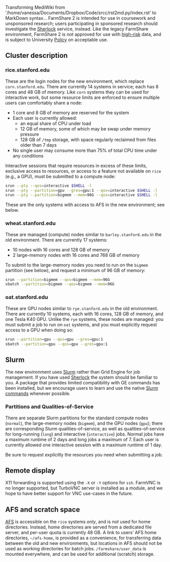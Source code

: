 Transforming MediWiki from '/home/vanessa/Documents/Dropbox/Code/srcc/rst2md.py/index.rst' to MarkDown syntax...
FarmShare 2 is intended for use in coursework and unsponsored research; users participating in sponsored research should investigate the [Sherlock](https://sherlock.stanford.edu/mediawiki/index.php/Main_Page) service, instead. Like the legacy FarmShare environment, FarmShare 2 is *not* approved for use with [high-risk](https://dataclass.stanford.edu) data, and is subject to University [Policy](policies.md) on acceptable use.

## Cluster description
### rice.stanford.edu
These are the login nodes for the new environment, which replace `corn.stanford.edu`. There are currently 14 systems in service; each has 8 cores and 48 GB of memory. Like `corn` systems they can be used for interactive work, but some resource limits are enforced to ensure multiple users can comfortably share a node:

* 1 core and 8 GB of memory are reserved for the system
* Each user is currently allowed:
  - an equal share of CPU under load
  - 12 GB of memory, some of which may be swap under memory pressure
  - 128 GB of `/tmp` storage, with space regularly reclaimed from files older than 7 days
* No single user may consume more than 75% of total CPU time under any conditions

Interactive sessions that require resources in excess of these limits, exclusive access to resources, or access to a feature not available on `rice` (e.g., a GPU), must be submitted to a compute node:

```sh
srun --pty --qos=interactive $SHELL -l
srun --pty --partition=gpu --gres=gpu:1 --qos=interactive $SHELL -l
srun --pty --partition=bigmem --mem=96G --qos=interactive $SHELL -l
```

These are the only systems with access to AFS in the new environment; see below.

### wheat.stanford.edu
These are managed (compute) nodes similar to `barley.stanford.edu` in the old environment. There are currently 17 systems:

* 10 nodes with 16 cores and 128 GB of memory
* 2 large-memory nodes with 16 cores and 768 GB of memory

To submit to the large-memory nodes you need to run on the `bigmem` partition (see below), and request a minimum of 96 GB of memory:

```sh
srun --partition=bigmem --qos=bigmem --mem=96G
sbatch --partition=bigmem --qos=bigmem --mem=96G
```

### oat.stanford.edu
These are GPU nodes similar to `rye.stanford.edu` in the old environment. There are currently 10 systems, each with 16 cores, 128 GB of memory, and one Tesla K40 GPU. Unlike the `rye` systems, these nodes are managed: you must submit a job to run on `oat` systems, and you must explicitly request access to a GPU when doing so:

```sh
srun --partition=gpu --qos=gpu --gres=gpu:1
sbatch --partition=gpu --qos=gpu --gres=gpu:1
```

## Slurm
The new environment uses [Slurm](https://slurm.schedmd.com) rather than Grid Engine for job management. If you have used [Sherlock](https://sherlock.stanford.edu/mediawiki/index.php/Main_Page) the system should be familiar to you. A package that provides limited compatibility with GE commands has been installed, but we encourage users to learn and use the native [Slurm commands](https://slurm.schedmd.com/pdfs/summary.pdf) whenever possible.

### Partitions and Qualities-of-Service
There are separate Slurm partitions for the standard compute nodes (`normal`), the large-memory nodes (`bigmem`), and the GPU nodes (`gpu`); there are corresponding Slurm qualities-of-service, as well as qualities-of-service for long-running (`long`) and interactive (`interactive`) jobs. Normal jobs have a maximum runtime of 2 days and long jobs a maximum of 7. Each user is currently allowed one interactive session with a maximum runtime of 1 day.

Be sure to request explicitly the resources you need when submitting a job.

## Remote display
X11 forwarding is supported using the `-X` or `-Y` options for `ssh`. FarmVNC is no longer supported, but TurboVNC server is installed as a module, and we hope to have better support for VNC use-cases in the future.

## AFS and scratch space
[AFS](https://uit.stanford.edu/service/afs) is accessible on the `rice` systems *only*, and is *not* used for home directories. Instead, home directories are served from a dedicated file server, and per-user quota is currently 48 GB. A link to users’ AFS home directories, `~/afs-home`, is provided as a convenience, for transferring data between the old and new environments, but locations in AFS should not be used as working directories for batch jobs. `/farmshare/user_data` is mounted everywhere, and can be used for additional (scratch) storage.

